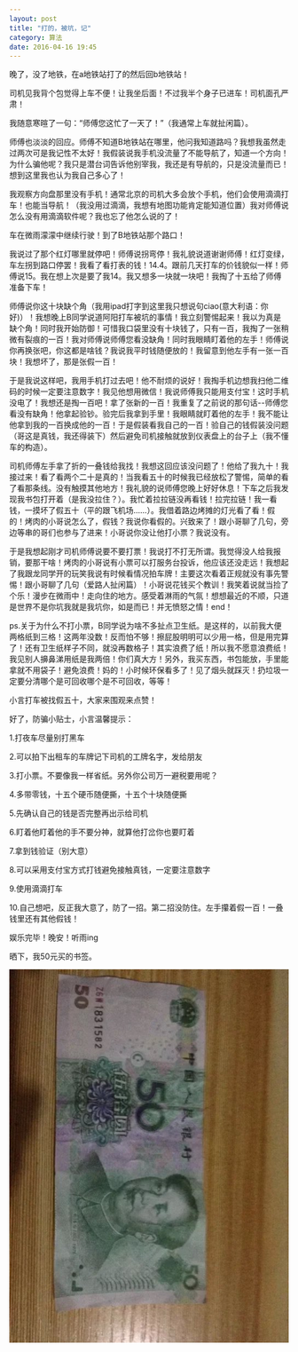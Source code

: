 ```yaml
---
layout: post
title: "打的，被坑，记"
category: 算法
date: 2016-04-16 19:45
---
```

     

晚了，没了地铁，在a地铁站打了的然后回b地铁站！

司机见我背个包觉得上车不便！让我坐后面！不过我半个身子已进车！司机面孔严肃！

我随意寒暄了一句：“师傅您这忙了一天了！”（我通常上车就扯闲篇）。

师傅也淡淡的回应。师傅不知道B地铁站在哪里，他问我知道路吗？我想我虽然走过两次可是我记性不太好！我假装说我手机没流量了不能导航了，知道一个方向！为什么骗他呢？我只是潜台词告诉他别宰我，我还是有导航的，只是没流量而已！想到这里我也认为我自己多心了！

我观察方向盘那里没有手机！通常北京的司机大多会放个手机，他们会使用滴滴打车！也能当导航！（我没用过滴滴，我想有地图功能肯定能知道位置）我对师傅说怎么没有用滴滴软件呢？我也忘了他怎么说的了！

车在微雨濛濛中继续行驶！到了B地铁站那个路口！

我说过了那个红灯哪里就停吧！师傅说拐弯停！我礼貌说道谢谢师傅！红灯变绿，车左拐到路口停罢！我看了看打表的钱！14.4。跟前几天打车的价钱貌似一样！师傅说15。我在想上次是要了我14。我又想多一块就一块吧！我掏了十五给了师傅准备下车！

师傅说你这十块缺个角（我用ipad打字到这里我只想说句ciao(意大利语：你好)）！我想晚上B同学说道阿阳打车被坑的事情！我立刻警惕起来！我以为真是缺个角！同时我开始防御！可惜我口袋里没有十块钱了，只有一百，我掏了一张稍微有裂痕的一百！我对师傅说师傅您看没缺角！同时我眼睛盯着他的左手！师傅说你再换张吧，你这都是啥钱？我说我平时钱随便放的！我留意到他左手有一张一百块！我想坏了，那是张假一百！

于是我说这样吧，我用手机打过去吧！他不耐烦的说好！我掏手机边想我扫他二维码的时候一定要注意数字！我见他想用微信！我说师傅我只能用支付宝！这时手机没电了！我想还是掏一百吧！拿了张新的一百！我重复了之前说的那句话--师傅您看没有缺角！他拿起验钞。验完后我拿到手里！我眼睛就盯着他的左手！我不能让他拿到我的一百换成他的一百！于是假装看我自己的一百！验自己的钱假装没问题（哥这是真钱，我还得装下）然后避免司机接触就放到仪表盘上的台子上（我不懂车的构造）。

司机师傅左手拿了折的一叠钱给我找！我想这回应该没问题了！他给了我九十！我接过来！看了看两个二十是真的！当我看五十的时候我已经放松了警惕，简单的看了看那条线。没有触摸其他地方！我礼貌的说师傅您晚上好好休息！下车之后我发现我书包打开着（是我没拉住？）。我忙着拉拉链没再看钱！拉完拉链！我一看钱，一摸坏了假五十（平的跟飞机场……）。我借着路边烤摊的灯光看了看！假的！烤肉的小哥说怎么了，假钱？我说你看假的。兴致来了！跟小哥聊了几句，旁边等串的哥们也参与了进来！小哥说你没让他打小票？我说没有。

于是我想起刚才司机师傅说要不要打票！我说打不打无所谓。我觉得没人给我报销，要那干啥！烤肉的小哥说有小票可以打服务台投诉，他应该还没走远！我想起了我跟龙同学开的玩笑我说有时候看情况拍车牌！主要这次看着正规就没有事先警惕！跟小哥聊了几句（爱路人扯闲篇）！小哥说花钱买个教训！我笑着说就当捡了个乐！漫步在微雨中！走向住的地方。感受着淋雨的气氛！想想最近的不顺，只道是世界不是你坑我就是我坑你，如是而已！并无愤怒之情！end！

ps.关于为什么不打小票，B同学说为啥不多扯点卫生纸。是这样的，以前我大便两格纸到三格！这两年没数！反而怕不够！擦屁股明明可以少用一格，但是用完算了！还有卫生纸样子不同，就没再数格子！其实浪费了纸！所以我不愿意浪费纸！我见别人擤鼻涕用纸是我两倍！你们真大方！另外，我买东西，书包能放，手里能拿就不用袋子！避免浪费！妈的！小时候环保看多了！见了烟头就踩灭！扔垃圾一定要分清哪个是可回收哪个是不可回收，等等！


小言打车被找假五十，大家来围观来点赞！

好了，防骗小贴士，小言温馨提示：

1.打夜车尽量别打黑车

2.可以拍下出租车的车牌记下司机的工牌名字，发给朋友

3.打小票。不要像我一样省纸。另外你公司万一避税要用呢？

4.多带零钱，十五个硬币随便撕，十五个十块随便撕

5.先确认自己的钱是否完整再出示给司机

6.盯着他盯着他的手不要分神，就算他打岔你也要盯着

7.拿到钱验证（别大意）

8.可以采用支付宝方式打钱避免接触真钱，一定要注意数字

9.使用滴滴打车

10.自己想吧，反正我大意了，防了一招。第二招没防住。左手攥着假一百！一叠钱里还有其他假钱！

娱乐完毕！晚安！听雨ing


晒下，我50元买的书签。

![](/images/dadibeikeng/01.jpg)












